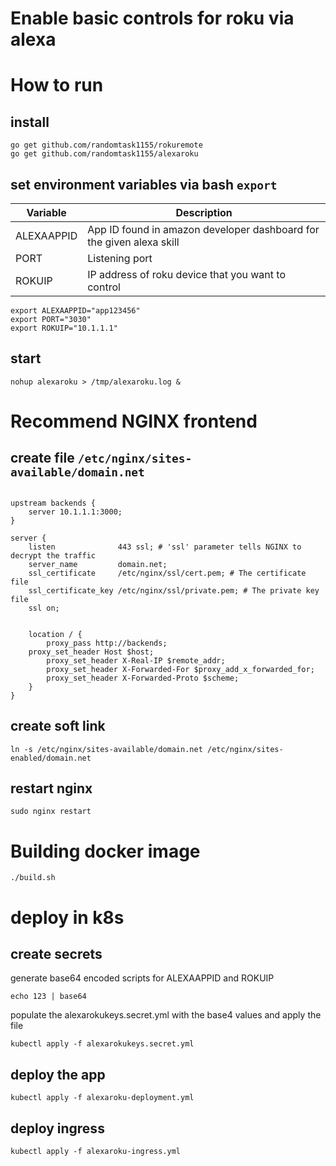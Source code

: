 # Enable basic controls for roku via alexa

# How to run

## install
```
go get github.com/randomtask1155/rokuremote
go get github.com/randomtask1155/alexaroku
```

## set environment variables via bash `export`

|  Variable | Description  |
|---|---|
| ALEXAAPPID  | App ID found in amazon developer dashboard for the given alexa skill  |
| PORT  | Listening port  |
| ROKUIP | IP address of roku device that you want to control  |

```
export ALEXAAPPID="app123456"
export PORT="3030"
export ROKUIP="10.1.1.1"
```

## start

```
nohup alexaroku > /tmp/alexaroku.log &
```

# Recommend NGINX frontend

## create file `/etc/nginx/sites-available/domain.net`

```

upstream backends {
    server 10.1.1.1:3000;
}

server {
    listen              443 ssl; # 'ssl' parameter tells NGINX to decrypt the traffic
    server_name         domain.net;
    ssl_certificate     /etc/nginx/ssl/cert.pem; # The certificate file
    ssl_certificate_key /etc/nginx/ssl/private.pem; # The private key file
    ssl on;


    location / {
        proxy_pass http://backends;
	proxy_set_header Host $host;
        proxy_set_header X-Real-IP $remote_addr;
        proxy_set_header X-Forwarded-For $proxy_add_x_forwarded_for;
        proxy_set_header X-Forwarded-Proto $scheme;
    }
}
```

## create soft link

```
ln -s /etc/nginx/sites-available/domain.net /etc/nginx/sites-enabled/domain.net
```

## restart nginx

```
sudo nginx restart
```



# Building docker image

```
./build.sh
```

# deploy in k8s

## create secrets 

generate base64 encoded scripts for ALEXAAPPID and ROKUIP

```
echo 123 | base64
```

populate the alexarokukeys.secret.yml with the base4 values and apply the file

```
kubectl apply -f alexarokukeys.secret.yml
```

## deploy the app

```
kubectl apply -f alexaroku-deployment.yml
```

## deploy ingress

```
kubectl apply -f alexaroku-ingress.yml
```
